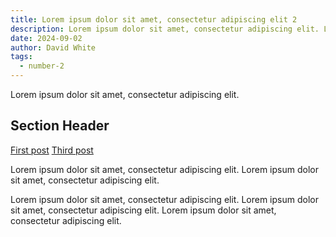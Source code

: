 ```yaml
---
title: Lorem ipsum dolor sit amet, consectetur adipiscing elit 2
description: Lorem ipsum dolor sit amet, consectetur adipiscing elit. Lorem ipsum dolor sit amet, consectetur adipiscing elit.
date: 2024-09-02
author: David White
tags:
  - number-2
---
```


Lorem ipsum dolor sit amet, consectetur adipiscing elit.

## Section Header

<a href="{{ '/posts/my-first-post/' | url }}">First post</a>
<a href="{{ '/posts/my-third-big-post/' | url }}">Third post</a>

Lorem ipsum dolor sit amet, consectetur adipiscing elit. Lorem ipsum dolor sit amet, consectetur adipiscing elit.

Lorem ipsum dolor sit amet, consectetur adipiscing elit. Lorem ipsum dolor sit amet, consectetur adipiscing elit. Lorem ipsum dolor sit amet, consectetur adipiscing elit.
